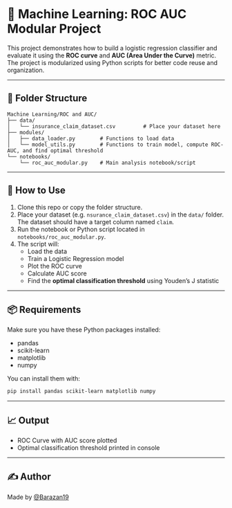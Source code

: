 # 🧠 Machine Learning: ROC AUC Modular Project

This project demonstrates how to build a logistic regression classifier and evaluate it using the **ROC curve** and **AUC (Area Under the Curve)** metric. The project is modularized using Python scripts for better code reuse and organization.

---

## 📁 Folder Structure

```
Machine Learning/ROC and AUC/
├── data/
│   └── insurance_claim_dataset.csv         # Place your dataset here
├── modules/
│   ├── data_loader.py        # Functions to load data
│   └── model_utils.py        # Functions to train model, compute ROC-AUC, and find optimal threshold
└── notebooks/
    └── roc_auc_modular.py    # Main analysis notebook/script
```

---

## 🚀 How to Use

1. Clone this repo or copy the folder structure.
2. Place your dataset (e.g. `nsurance_claim_dataset.csv`) in the `data/` folder. The dataset should have a target column named `claim`.
3. Run the notebook or Python script located in `notebooks/roc_auc_modular.py`.
4. The script will:
   - Load the data
   - Train a Logistic Regression model
   - Plot the ROC curve
   - Calculate AUC score
   - Find the **optimal classification threshold** using Youden’s J statistic

---

## 📦 Requirements

Make sure you have these Python packages installed:

- pandas
- scikit-learn
- matplotlib
- numpy

You can install them with:

```bash
pip install pandas scikit-learn matplotlib numpy
```

---

## 📈 Output

- ROC Curve with AUC score plotted
- Optimal classification threshold printed in console

---

## ✍️ Author

Made by [@Barazan19](https://github.com/Barazan19)


